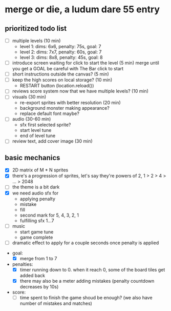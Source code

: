 # merge or die, a ludum dare 55 entry

## prioritized todo list

- [ ] multiple levels (10 min)
    - level 1: dims: 6x6, penalty: 75s, goal: 7
    - level 2: dims: 7x7, penalty: 60s, goal: 7
    - level 3: dims: 8x8, penalty: 45s, goal: 8
- [ ] introduce screen waiting for click to start the level (5 min)
    merge until you get a GOAL
    be careful with The Bar
    click to start
- [ ] short instructions outside the canvas? (5 min)
- [ ] keep the high scores on local storage? (10 min)
    - RESTART button (location.reload())
- [ ] reviews score system now that we have multiple levels? (10 min)
- [ ] visuals (30 min)
    - re-export sprites with better resolution (20 min)
    - background monster making appearance?
    - replace default font maybe?
- [ ] audio (30-60 min)
    - sfx first selected sprite?
    - start level tune
    - end of level tune
- [ ] review text, add cover image (30 min)

## basic mechanics

- [x] 2D matrix of M * N sprites
- [x] there's a progression of sprites, let's say they're powers of 2, 1 > 2 > 4 > ... > 2048
- [ ] the theme is a bit dark
- [x] we need audio sfx for
    - applying penalty
    - mistake
    - fill
    - second mark for 5, 4, 3, 2, 1
    - fulfilling sfx 1...7
- [ ] music
    - start game tune
    - game complete
- [ ] dramatic effect to apply for a couple seconds once penalty is applied
- goal:
    - [x] merge from 1 to 7
- penalties:
    - [x] timer running down to 0. when it reach 0, some of the board tiles get added back
    - [x] there may also be a meter adding mistakes (penalty countdown decreases by 10s)
- score:
    - [ ] time spent to finish the game shoud be enough? (we also have number of mistakes and matches)
